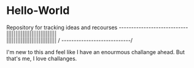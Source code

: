 # Hello-World
Repository for tracking ideas and recourses 
----------------------------\
|||||||||||||||||||||||||||| \
|||||||||||||||||||||||||||| /
----------------------------/

I'm new to this and feel like I have an enourmous challange ahead. But that's me, I love challanges. 
